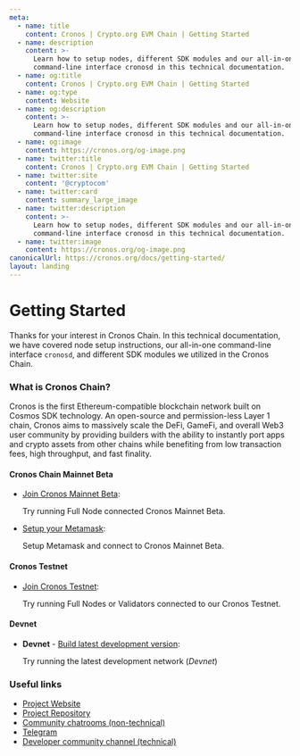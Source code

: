 ```yaml
---
meta:
  - name: title
    content: Cronos | Crypto.org EVM Chain | Getting Started
  - name: description
    content: >-
      Learn how to setup nodes, different SDK modules and our all-in-one
      command-line interface cronosd in this technical documentation.
  - name: og:title
    content: Cronos | Crypto.org EVM Chain | Getting Started
  - name: og:type
    content: Website
  - name: og:description
    content: >-
      Learn how to setup nodes, different SDK modules and our all-in-one
      command-line interface cronosd in this technical documentation.
  - name: og:image
    content: https://cronos.org/og-image.png
  - name: twitter:title
    content: Cronos | Crypto.org EVM Chain | Getting Started
  - name: twitter:site
    content: '@cryptocom'
  - name: twitter:card
    content: summary_large_image
  - name: twitter:description
    content: >-
      Learn how to setup nodes, different SDK modules and our all-in-one
      command-line interface cronosd in this technical documentation.
  - name: twitter:image
    content: https://cronos.org/og-image.png
canonicalUrl: https://cronos.org/docs/getting-started/
layout: landing
---
```


# Getting Started

Thanks for your interest in Cronos Chain. In this technical documentation, we have covered node setup instructions, our all-in-one command-line interface `cronosd`, and different SDK modules we utilized in the Cronos Chain.

### What is Cronos Chain?

Cronos is the first Ethereum-compatible blockchain network built on Cosmos SDK technology. An open-source and permission-less Layer 1 chain, Cronos aims to massively scale the DeFi, GameFi, and overall Web3 user community by providing builders with the ability to instantly port apps and crypto assets from other chains while benefiting from low transaction fees, high throughput, and fast finality.

#### Cronos Chain Mainnet Beta

*   [Join Cronos Mainnet Beta](getting-started/cronos-mainnet.md):

    Try running Full Node connected Cronos Mainnet Beta.
*   [Setup your Metamask](for-users/metamask.md):

    Setup Metamask and connect to Cronos Mainnet Beta.

#### Cronos Testnet

*   [Join Cronos Testnet](getting-started/cronos-testnet.md):

    Try running Full Nodes or Validators connected to our Cronos Testnet.

#### Devnet

*   **Devnet** - [Build latest development version](getting-started/local-devnet.md):

    Try running the latest development network (_Devnet_)

### Useful links

* [Project Website](https://cronos.org)
* [Project Repository](https://github.com/crypto-org-chain/cronos)
* [Community chatrooms (non-technical)](https://discord.gg/nsp9JTC)
* [Telegram](https://t.me/CryptoComOfficial)
* [Developer community channel (technical)](https://discord.gg/pahqHz26q4)
